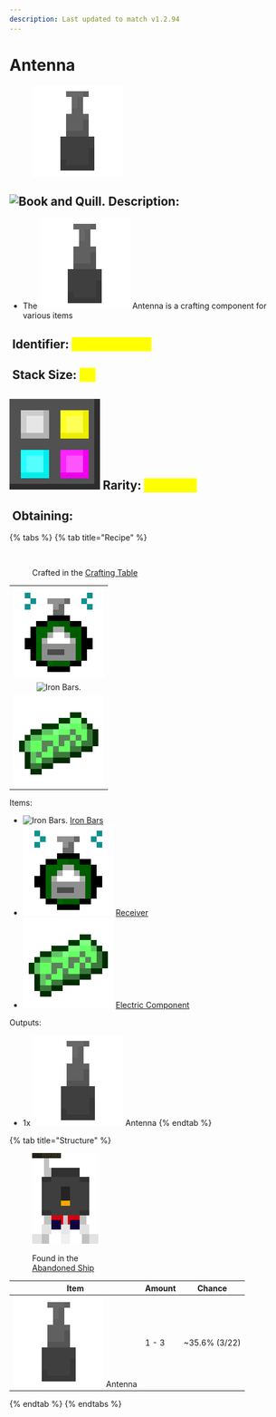 ```yaml
---
description: Last updated to match v1.2.94
---
```


# Antenna

<figure><img src="https://github.com/ItsMePok/PFE/blob/wikiAssets/wikiMain/antenna.png?raw=true" alt=""><figcaption></figcaption></figure>

## <img src="https://minecraft.wiki/images/Book_and_Quill_JE2_BE2.png?2128f" alt="Book and Quill." data-size="line"> Description: <a href="#identifier" id="identifier"></a>

* The <img src="https://github.com/ItsMePok/PFE/blob/wikiAssets/wikiMain/antenna.png?raw=true" alt="Antenna." data-size="line"> Antenna is a crafting component for various items

## <img src="https://minecraft.wiki/images/Name_Tag_JE2_BE2.png?cbdc1" alt="" data-size="line"> Identifier: <mark style="color:yellow;">**poke:antenna**</mark> <a href="#identifier" id="identifier"></a>

## <img src="https://minecraft.wiki/images/Light_Gray_Bundle_JE1_BE1.png?b552e" alt="" data-size="line"> Stack Size: <mark style="color:yellow;">64</mark>

## <img src="https://github.com/ItsMePok/PFE/blob/wikiAssets/MiscIcons/Rarity.png?raw=true" alt="Rarity." data-size="line"> Rarity: <mark style="color:yellow;">Common</mark> <a href="#rarity" id="rarity"></a>

## <img src="https://minecraft.wiki/images/thumb/Crafting_Table_JE4_BE3.png/150px-Crafting_Table_JE4_BE3.png?5767f" alt="" data-size="line"> Obtaining:

{% tabs %}
{% tab title="Recipe" %}
<figure><img src="https://minecraft.wiki/images/thumb/Crafting_Table_JE4_BE3.png/150px-Crafting_Table_JE4_BE3.png?5767f" alt=""><figcaption><p>Crafted in the <a href="https://minecraft.wiki/w/Crafting_Table">Crafting Table</a></p></figcaption></figure>

|                                                                                                                  |
| :--------------------------------------------------------------------------------------------------------------: |
|           ![Receiver.](https://github.com/ItsMePok/PFE/blob/wikiAssets/wikiMain/receiver.png?raw=true)           |
|               ![Iron Bars.](https://minecraft.wiki/images/Iron_Bars_\(texture\)_JE1_BE1.png?de9b3)               |
| ![Electric Component.](https://github.com/ItsMePok/PFE/blob/wikiAssets/wikiMain/electric_component.png?raw=true) |

Items:

* <img src="https://minecraft.wiki/images/Iron_Bars_(texture)_JE1_BE1.png?de9b3" alt="Iron Bars." data-size="line"> [Iron Bars](https://minecraft.wiki/w/Iron_Bars)
* <img src="https://github.com/ItsMePok/PFE/blob/wikiAssets/wikiMain/receiver.png?raw=true" alt="Receiver." data-size="line"> [Receiver](receiver.md)
* <img src="https://github.com/ItsMePok/PFE/blob/wikiAssets/wikiMain/electric_component.png?raw=true" alt="Electric Component." data-size="line"> [Electric Component](electric-component.md)

Outputs:

* 1x <img src="https://github.com/ItsMePok/PFE/blob/wikiAssets/wikiMain/antenna.png?raw=true" alt="Antenna." data-size="line"> Antenna
{% endtab %}

{% tab title="Structure" %}
<figure><img src="https://github.com/ItsMePok/PFE/blob/wikiAssets/structures-pixel/AbandonedShip.png?raw=true" alt=""><figcaption><p>Found in the <br><a href="../../sturctures/abandoned-ship.md">Abandoned Ship</a></p></figcaption></figure>

| Item                                                                                                                              | Amount | Chance          |
| --------------------------------------------------------------------------------------------------------------------------------- | ------ | --------------- |
| <img src="https://github.com/ItsMePok/PFE/blob/wikiAssets/wikiMain/antenna.png?raw=true" alt="Antenna." data-size="line"> Antenna | 1 - 3  |  \~35.6% (3/22) |
{% endtab %}
{% endtabs %}
